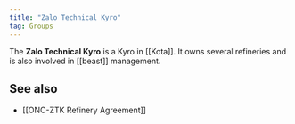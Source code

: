 ```yaml
---
title: "Zalo Technical Kyro"
tag: Groups
---
```


The **Zalo Technical Kyro** is a Kyro in [[Kota]]. It owns several refineries and is also involved in [[beast]] management.

## See also

- [[ONC-ZTK Refinery Agreement]]
